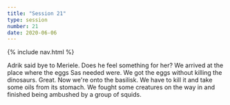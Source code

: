 ```yaml
---
title: "Session 21"
type: session
number: 21
date: 2020-06-06
---
```


{% include nav.html %}

Adrik said bye to Meriele. Does he feel something for her?
We arrived at the place where the eggs Sas needed were. We got the eggs without killing the dinosaurs. Great. Now we're onto the basilisk. We have to kill it and take some oils from its stomach.
We fought some creatures on the way in and finished being ambushed by a group of squids.
